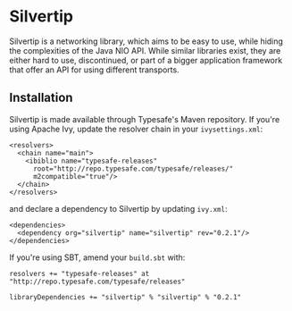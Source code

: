 Silvertip
=========

Silvertip is a networking library, which aims to be easy to use, while hiding
the complexities of the Java NIO API. While similar libraries exist, they are
either hard to use, discontinued, or part of a bigger application framework
that offer an API for using different transports.

Installation
------------

Silvertip is made available through Typesafe's Maven repository. If you're
using Apache Ivy, update the resolver chain in your `ivysettings.xml`:

    <resolvers>
      <chain name="main">
        <ibiblio name="typesafe-releases"
          root="http://repo.typesafe.com/typesafe/releases/"
          m2compatible="true"/>
      </chain>
    </resolvers>

and declare a dependency to Silvertip by updating `ivy.xml`:

    <dependencies>
      <dependency org="silvertip" name="silvertip" rev="0.2.1"/>
    </dependencies>

If you're using SBT, amend your `build.sbt` with:

    resolvers += "typesafe-releases" at "http://repo.typesafe.com/typesafe/releases"

    libraryDependencies += "silvertip" % "silvertip" % "0.2.1"

